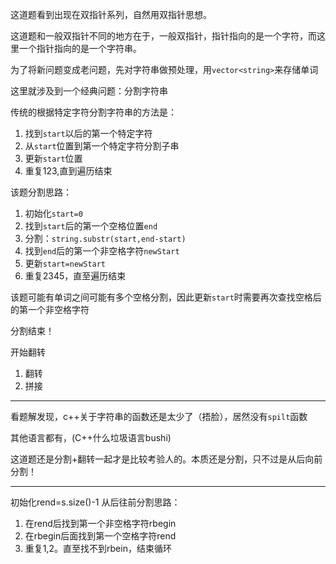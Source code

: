 这道题看到出现在双指针系列，自然用双指针思想。

这道题和一般双指针不同的地方在于，一般双指针，指针指向的是一个字符，而这里一个指针指向的是一个字符串。

为了将新问题变成老问题，先对字符串做预处理，用`vector<string>`来存储单词

这里就涉及到一个经典问题：分割字符串

传统的根据特定字符分割字符串的方法是：
1. 找到`start`以后的第一个特定字符
2. 从`start`位置到第一个特定字符分割子串
3. 更新`start`位置
4. 重复123,直到遍历结束

该题分割思路：
1. 初始化`start=0`
2. 找到`start`后的第一个空格位置`end`
3. 分割：`string.substr(start,end-start)`
4. 找到`end`后的第一个非空格字符`newStart`
5. 更新`start=newStart`
6. 重复2345，直至遍历结束

该题可能有单词之间可能有多个空格分割，因此更新`start`时需要再次查找空格后的第一个非空格字符

分割结束！

开始翻转

1. 翻转
2. 拼接

---

看题解发现，c++关于字符串的函数还是太少了（捂脸），居然没有`spilt`函数

其他语言都有，(C++什么垃圾语言bushi)

这道题还是分割+翻转一起才是比较考验人的。本质还是分割，只不过是从后向前分割！

---

初始化rend=s.size()-1
从后往前分割思路：
1. 在rend后找到第一个非空格字符rbegin
2. 在rbegin后面找到第一个空格字符rend
3. 重复1,2。直至找不到rbein，结束循环





